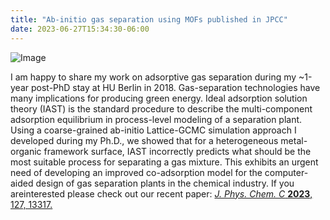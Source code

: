 ```yaml
---
title: "Ab-initio gas separation using MOFs published in JPCC"
date: 2023-06-27T15:34:30-06:00
---
```

![Image](https://pubs.acs.org/cms/10.1021/acs.jpcc.3c02494/asset/images/medium/jp3c02494_0011.gif)

I am happy to share my work on adsorptive gas separation during my ~1-year post-PhD stay at HU Berlin in 2018. Gas-separation technologies have many implications for producing green energy. Ideal adsorption solution theory (IAST) is the standard procedure to describe the multi-component adsorption equilibrium in process-level modeling of a separation plant. Using a coarse-grained ab-initio Lattice-GCMC simulation approach I developed during my Ph.D., we showed that for a heterogeneous metal-organic framework surface, IAST incorrectly predicts what should be the most suitable process for separating a gas mixture. This exhibits an urgent need of developing an improved co-adsorption model for the computer-aided design of gas separation plants in the chemical industry.
If you areinterested please check out our recent paper: 
[*J. Phys. Chem. C* **2023**, 127, 13317.](https://doi.org/10.1021/acs.jpcc.3c02494)
